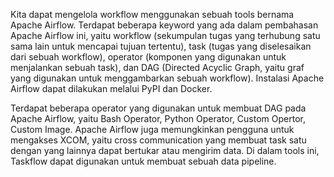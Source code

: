 Kita dapat mengelola workflow menggunakan sebuah tools bernama Apache Airflow. Terdapat beberapa keyword yang ada dalam pembahasan Apache Airflow ini, yaitu workflow (sekumpulan tugas yang terhubung satu sama lain untuk mencapai tujuan tertentu), task (tugas yang diselesaikan dari sebuah workflow), operator (komponen yang digunakan untuk menjalankan sebuah task), dan DAG (Directed Acyclic Graph, yaitu graf yang digunakan untuk menggambarkan sebuah workflow). Instalasi Apache Airflow dapat dilakukan melalui PyPI dan Docker.

Terdapat beberapa operator yang digunakan untuk membuat DAG pada Apache Airflow, yaitu Bash Operator, Python Operator, Custom Opertor, Custom Image. Apache Airflow juga memungkinkan pengguna untuk mengakses XCOM, yaitu cross communication yang membuat task satu dengan yang lainnya dapat bertukar atau mengirim data. Di dalam tools ini, Taskflow dapat digunakan untuk membuat sebuah data pipeline.